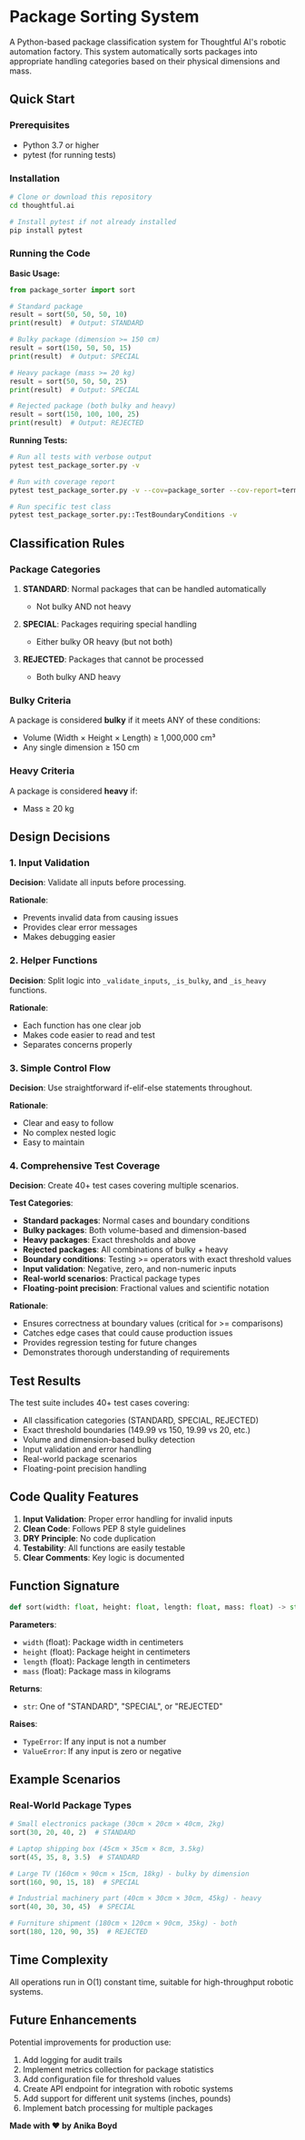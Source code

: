 # Package Sorting System

A Python-based package classification system for Thoughtful AI's robotic automation factory. This system automatically sorts packages into appropriate handling categories based on their physical dimensions and mass.

## Quick Start

### Prerequisites
- Python 3.7 or higher
- pytest (for running tests)

### Installation

```bash
# Clone or download this repository
cd thoughtful.ai

# Install pytest if not already installed
pip install pytest
```

### Running the Code

**Basic Usage:**

```python
from package_sorter import sort

# Standard package
result = sort(50, 50, 50, 10)
print(result)  # Output: STANDARD

# Bulky package (dimension >= 150 cm)
result = sort(150, 50, 50, 15)
print(result)  # Output: SPECIAL

# Heavy package (mass >= 20 kg)
result = sort(50, 50, 50, 25)
print(result)  # Output: SPECIAL

# Rejected package (both bulky and heavy)
result = sort(150, 100, 100, 25)
print(result)  # Output: REJECTED
```

**Running Tests:**

```bash
# Run all tests with verbose output
pytest test_package_sorter.py -v

# Run with coverage report
pytest test_package_sorter.py -v --cov=package_sorter --cov-report=term-missing

# Run specific test class
pytest test_package_sorter.py::TestBoundaryConditions -v
```

## Classification Rules

### Package Categories

1. **STANDARD**: Normal packages that can be handled automatically
   - Not bulky AND not heavy

2. **SPECIAL**: Packages requiring special handling
   - Either bulky OR heavy (but not both)

3. **REJECTED**: Packages that cannot be processed
   - Both bulky AND heavy

### Bulky Criteria

A package is considered **bulky** if it meets ANY of these conditions:
- Volume (Width × Height × Length) ≥ 1,000,000 cm³
- Any single dimension ≥ 150 cm

### Heavy Criteria

A package is considered **heavy** if:
- Mass ≥ 20 kg

## Design Decisions

### 1. Input Validation
**Decision**: Validate all inputs before processing.

**Rationale**:
- Prevents invalid data from causing issues
- Provides clear error messages
- Makes debugging easier

### 2. Helper Functions
**Decision**: Split logic into `_validate_inputs`, `_is_bulky`, and `_is_heavy` functions.

**Rationale**:
- Each function has one clear job
- Makes code easier to read and test
- Separates concerns properly

### 3. Simple Control Flow
**Decision**: Use straightforward if-elif-else statements throughout.

**Rationale**:
- Clear and easy to follow
- No complex nested logic
- Easy to maintain

### 4. Comprehensive Test Coverage
**Decision**: Create 40+ test cases covering multiple scenarios.

**Test Categories**:
- **Standard packages**: Normal cases and boundary conditions
- **Bulky packages**: Both volume-based and dimension-based
- **Heavy packages**: Exact thresholds and above
- **Rejected packages**: All combinations of bulky + heavy
- **Boundary conditions**: Testing >= operators with exact threshold values
- **Input validation**: Negative, zero, and non-numeric inputs
- **Real-world scenarios**: Practical package types
- **Floating-point precision**: Fractional values and scientific notation

**Rationale**:
- Ensures correctness at boundary values (critical for >= comparisons)
- Catches edge cases that could cause production issues
- Provides regression testing for future changes
- Demonstrates thorough understanding of requirements

## Test Results

The test suite includes 40+ test cases covering:
- All classification categories (STANDARD, SPECIAL, REJECTED)
- Exact threshold boundaries (149.99 vs 150, 19.99 vs 20, etc.)
- Volume and dimension-based bulky detection
- Input validation and error handling
- Real-world package scenarios
- Floating-point precision handling

## Code Quality Features

1. **Input Validation**: Proper error handling for invalid inputs
2. **Clean Code**: Follows PEP 8 style guidelines
3. **DRY Principle**: No code duplication
4. **Testability**: All functions are easily testable
5. **Clear Comments**: Key logic is documented

## Function Signature

```python
def sort(width: float, height: float, length: float, mass: float) -> str
```

**Parameters**:
- `width` (float): Package width in centimeters
- `height` (float): Package height in centimeters
- `length` (float): Package length in centimeters
- `mass` (float): Package mass in kilograms

**Returns**:
- `str`: One of "STANDARD", "SPECIAL", or "REJECTED"

**Raises**:
- `TypeError`: If any input is not a number
- `ValueError`: If any input is zero or negative

## Example Scenarios

### Real-World Package Types

```python
# Small electronics package (30cm × 20cm × 40cm, 2kg)
sort(30, 20, 40, 2)  # STANDARD

# Laptop shipping box (45cm × 35cm × 8cm, 3.5kg)
sort(45, 35, 8, 3.5)  # STANDARD

# Large TV (160cm × 90cm × 15cm, 18kg) - bulky by dimension
sort(160, 90, 15, 18)  # SPECIAL

# Industrial machinery part (40cm × 30cm × 30cm, 45kg) - heavy
sort(40, 30, 30, 45)  # SPECIAL

# Furniture shipment (180cm × 120cm × 90cm, 35kg) - both
sort(180, 120, 90, 35)  # REJECTED
```

## Time Complexity

All operations run in O(1) constant time, suitable for high-throughput robotic systems.

## Future Enhancements

Potential improvements for production use:
1. Add logging for audit trails
2. Implement metrics collection for package statistics
3. Add configuration file for threshold values
4. Create API endpoint for integration with robotic systems
5. Add support for different unit systems (inches, pounds)
6. Implement batch processing for multiple packages



**Made with ♥︎ by Anika Boyd**
